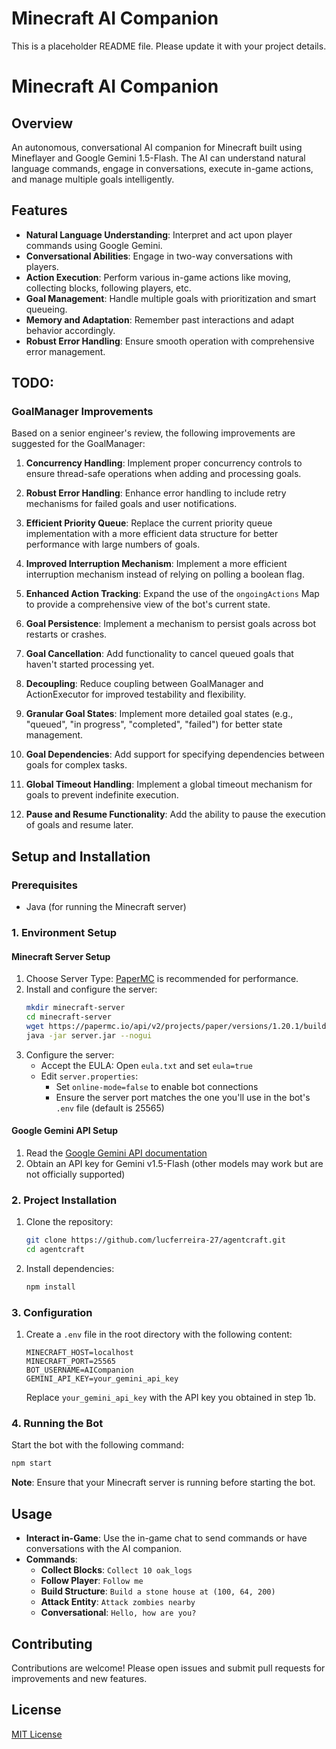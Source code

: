 # Minecraft AI Companion 
 
This is a placeholder README file. Please update it with your project details. 
# Minecraft AI Companion

## Overview

An autonomous, conversational AI companion for Minecraft built using Mineflayer and Google Gemini 1.5-Flash. The AI can understand natural language commands, engage in conversations, execute in-game actions, and manage multiple goals intelligently.

## Features

- **Natural Language Understanding**: Interpret and act upon player commands using Google Gemini.
- **Conversational Abilities**: Engage in two-way conversations with players.
- **Action Execution**: Perform various in-game actions like moving, collecting blocks, following players, etc.
- **Goal Management**: Handle multiple goals with prioritization and smart queueing.
- **Memory and Adaptation**: Remember past interactions and adapt behavior accordingly.
- **Robust Error Handling**: Ensure smooth operation with comprehensive error management.


## TODO: 

### GoalManager Improvements

   Based on a senior engineer's review, the following improvements are suggested for the GoalManager:

   1. **Concurrency Handling**: Implement proper concurrency controls to ensure thread-safe operations when adding and processing goals.

   2. **Robust Error Handling**: Enhance error handling to include retry mechanisms for failed goals and user notifications.

   3. **Efficient Priority Queue**: Replace the current priority queue implementation with a more efficient data structure for better performance with large numbers of goals.

   4. **Improved Interruption Mechanism**: Implement a more efficient interruption mechanism instead of relying on polling a boolean flag.

   5. **Enhanced Action Tracking**: Expand the use of the `ongoingActions` Map to provide a comprehensive view of the bot's current state.

   6. **Goal Persistence**: Implement a mechanism to persist goals across bot restarts or crashes.

   7. **Goal Cancellation**: Add functionality to cancel queued goals that haven't started processing yet.

   8. **Decoupling**: Reduce coupling between GoalManager and ActionExecutor for improved testability and flexibility.

   9. **Granular Goal States**: Implement more detailed goal states (e.g., "queued", "in progress", "completed", "failed") for better state management.

   10. **Goal Dependencies**: Add support for specifying dependencies between goals for complex tasks.

   11. **Global Timeout Handling**: Implement a global timeout mechanism for goals to prevent indefinite execution.

   12. **Pause and Resume Functionality**: Add the ability to pause the execution of goals and resume later.




## Setup and Installation

### Prerequisites
- Java (for running the Minecraft server)

### 1. Environment Setup

####  Minecraft Server Setup
1. Choose Server Type: [PaperMC](https://papermc.io/) is recommended for performance.
2. Install and configure the server:
   ```bash
   mkdir minecraft-server
   cd minecraft-server
   wget https://papermc.io/api/v2/projects/paper/versions/1.20.1/builds/100/downloads/paper-1.20.1-100.jar -O server.jar
   java -jar server.jar --nogui 
   ```
3. Configure the server:
   - Accept the EULA: Open `eula.txt` and set `eula=true`
   - Edit `server.properties`:
     - Set `online-mode=false` to enable bot connections
     - Ensure the server port matches the one you'll use in the bot's `.env` file (default is 25565)

####  Google Gemini API Setup
1. Read the [Google Gemini API documentation](https://ai.google.dev/gemini-api/docs)
2. Obtain an API key for Gemini v1.5-Flash (other models may work but are not officially supported)

### 2. Project Installation

1. Clone the repository:
   ```bash
   git clone https://github.com/lucferreira-27/agentcraft.git
   cd agentcraft
   ```

2. Install dependencies:
   ```bash
   npm install
   ```

### 3. Configuration

1. Create a `.env` file in the root directory with the following content:
   ```env
   MINECRAFT_HOST=localhost
   MINECRAFT_PORT=25565
   BOT_USERNAME=AICompanion
   GEMINI_API_KEY=your_gemini_api_key
   ```
   Replace `your_gemini_api_key` with the API key you obtained in step 1b.

### 4. Running the Bot

Start the bot with the following command:

```bash
npm start
```

**Note**: Ensure that your Minecraft server is running before starting the bot.

## Usage

- **Interact in-Game**: Use the in-game chat to send commands or have conversations with the AI companion.
- **Commands**:
    - **Collect Blocks**: `Collect 10 oak_logs`
    - **Follow Player**: `Follow me`
    - **Build Structure**: `Build a stone house at (100, 64, 200)`
    - **Attack Entity**: `Attack zombies nearby`
    - **Conversational**: `Hello, how are you?`

## Contributing

Contributions are welcome! Please open issues and submit pull requests for improvements and new features.

## License

[MIT License](LICENSE)